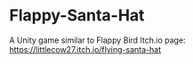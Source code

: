 # Flappy-Santa-Hat
 A Unity game similar to Flappy Bird
Itch.io page: https://littlecow27.itch.io/flying-santa-hat
